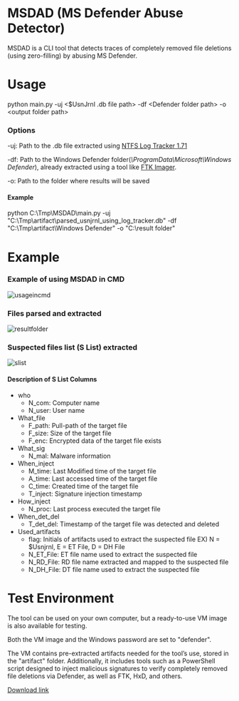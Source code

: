 # MSDAD (MS Defender Abuse Detector)
MSDAD is a CLI tool that detects traces of completely removed file deletions (using zero-filling) by abusing MS Defender.


# Usage
python main.py -uj \<$UsnJrnl .db file path\> -df \<Defender folder path\> -o \<output folder path\>

### Options
-uj: Path to the .db file extracted using [NTFS Log Tracker 1.71](https://sites.google.com/site/forensicnote/ntfs-log-tracker?pli=1)

-df: Path to the Windows Defender folder(_\\ProgramData\\Microsoft\\Windows Defender_), already extracted using a tool like [FTK Imager](https://www.exterro.com/ftk-product-downloads/ftk-imager-version-4-7-1). 

-o: Path to the folder where results will be saved


#### Example
python C:\Tmp\MSDAD\main.py -uj "C:\Tmp\artifact\parsed_usnjrnl_using_log_tracker.db" -df "C:\Tmp\artifact\Windows Defender\" -o "C:\result folder\"

# Example

### Example of using MSDAD in CMD
![usageincmd](https://private-user-images.githubusercontent.com/184496356/376322203-48b17d00-8bce-402b-a7b5-b86f16b47301.png?jwt=eyJhbGciOiJIUzI1NiIsInR5cCI6IkpXVCJ9.eyJpc3MiOiJnaXRodWIuY29tIiwiYXVkIjoicmF3LmdpdGh1YnVzZXJjb250ZW50LmNvbSIsImtleSI6ImtleTUiLCJleHAiOjE3Mjg5Mjg5MjcsIm5iZiI6MTcyODkyODYyNywicGF0aCI6Ii8xODQ0OTYzNTYvMzc2MzIyMjAzLTQ4YjE3ZDAwLThiY2UtNDAyYi1hN2I1LWI4NmYxNmI0NzMwMS5wbmc_WC1BbXotQWxnb3JpdGhtPUFXUzQtSE1BQy1TSEEyNTYmWC1BbXotQ3JlZGVudGlhbD1BS0lBVkNPRFlMU0E1M1BRSzRaQSUyRjIwMjQxMDE0JTJGdXMtZWFzdC0xJTJGczMlMkZhd3M0X3JlcXVlc3QmWC1BbXotRGF0ZT0yMDI0MTAxNFQxNzU3MDdaJlgtQW16LUV4cGlyZXM9MzAwJlgtQW16LVNpZ25hdHVyZT1hMWRhODA5OWE1NWFjM2ZiZjM1ZGE4NTI0ODVhMzk4ZDgyZTViYjVmNzE4Y2YwOTc2MDMwZTE5Y2Q2N2I3OGVmJlgtQW16LVNpZ25lZEhlYWRlcnM9aG9zdCJ9.0Oq7eIqqMo8kmEVi6wQVJsqbE1JiENWtQSzWHRdaeN8)


### Files parsed and extracted
![resultfolder](https://private-user-images.githubusercontent.com/184496356/376322178-a71e8565-c7c7-43a0-bebc-eea0235e8beb.png?jwt=eyJhbGciOiJIUzI1NiIsInR5cCI6IkpXVCJ9.eyJpc3MiOiJnaXRodWIuY29tIiwiYXVkIjoicmF3LmdpdGh1YnVzZXJjb250ZW50LmNvbSIsImtleSI6ImtleTUiLCJleHAiOjE3Mjg5MjM2NjgsIm5iZiI6MTcyODkyMzM2OCwicGF0aCI6Ii8xODQ0OTYzNTYvMzc2MzIyMTc4LWE3MWU4NTY1LWM3YzctNDNhMC1iZWJjLWVlYTAyMzVlOGJlYi5wbmc_WC1BbXotQWxnb3JpdGhtPUFXUzQtSE1BQy1TSEEyNTYmWC1BbXotQ3JlZGVudGlhbD1BS0lBVkNPRFlMU0E1M1BRSzRaQSUyRjIwMjQxMDE0JTJGdXMtZWFzdC0xJTJGczMlMkZhd3M0X3JlcXVlc3QmWC1BbXotRGF0ZT0yMDI0MTAxNFQxNjI5MjhaJlgtQW16LUV4cGlyZXM9MzAwJlgtQW16LVNpZ25hdHVyZT03YTU5OGNmNmJhNDkyNDNmM2FkZDkwOWJlNjRkNzVhNWFjOTc1NWVhN2IzODRkNWFkYWVjNzQ4NWE0ODEyMzUzJlgtQW16LVNpZ25lZEhlYWRlcnM9aG9zdCJ9.0GrzScnlwy-fwe9OMb_ZREeUASvnjy9MQSkZiq4hP_A)

### Suspected files list (S List) extracted
![slist](https://private-user-images.githubusercontent.com/184496356/376322191-66399f94-6293-4fb7-957d-e7269363d53b.png?jwt=eyJhbGciOiJIUzI1NiIsInR5cCI6IkpXVCJ9.eyJpc3MiOiJnaXRodWIuY29tIiwiYXVkIjoicmF3LmdpdGh1YnVzZXJjb250ZW50LmNvbSIsImtleSI6ImtleTUiLCJleHAiOjE3Mjg5MjQ4MzMsIm5iZiI6MTcyODkyNDUzMywicGF0aCI6Ii8xODQ0OTYzNTYvMzc2MzIyMTkxLTY2Mzk5Zjk0LTYyOTMtNGZiNy05NTdkLWU3MjY5MzYzZDUzYi5wbmc_WC1BbXotQWxnb3JpdGhtPUFXUzQtSE1BQy1TSEEyNTYmWC1BbXotQ3JlZGVudGlhbD1BS0lBVkNPRFlMU0E1M1BRSzRaQSUyRjIwMjQxMDE0JTJGdXMtZWFzdC0xJTJGczMlMkZhd3M0X3JlcXVlc3QmWC1BbXotRGF0ZT0yMDI0MTAxNFQxNjQ4NTNaJlgtQW16LUV4cGlyZXM9MzAwJlgtQW16LVNpZ25hdHVyZT0yZDFlNzg0YTkwZTQyNzI2ZWNlOTZmODBkZDM1NmFhNWI5ZTlmNGUxNjU0MTUxYjIzZjQxNTY3NjliMGQ3YTNjJlgtQW16LVNpZ25lZEhlYWRlcnM9aG9zdCJ9.gdvT9En5pPbsg_TU0eoxa8LNHb7Tm0u6CcKm9tkYi34)
  #### Description of S List Columns
  - who
    - N_com:     Computer name
    - N_user:    User name
  - What_file
    - F_path:    Pull-path of the target file
    - F_size:    Size of the target file
    - F_enc:     Encrypted data of the target file exists
  - What_sig
    - N_mal:     Malware information
  - When_inject
    - M_time:    Last Modified time of the target file
    - A_time:    Last accessed time of the target file
    - C_time:    Created time of the target file
    - T_inject:  Signature injection timestamp
  - How_inject
    - N_proc:    Last process executed the target file
  - When_det_del
    - T_det_del: Timestamp of the target file was detected and deleted
  - Used_artifacts
    - flag:      Initials of artifacts used to extract the suspected file EX) N = $Usnjrnl, E = ET File, D = DH File
    - N_ET_File: ET file name used to extract the suspected file
    - N_RD_File: RD file name extracted and mapped to the suspected file
    - N_DH_File: DT file name used to extract the suspected file



# Test Environment
The tool can be used on your own computer, but a ready-to-use VM image is also available for testing.

Both the VM image and the Windows password are set to "defender".

The VM contains pre-extracted artifacts needed for the tool’s use, stored in the "artifact" folder. Additionally, it includes tools such as a PowerShell script designed to inject malicious signatures to verify completely removed file deletions via Defender, as well as FTK, HxD, and others.

[Download link](https://drive.google.com/file/d/1gguPEA48V552HW5HNlvHHQ0ztBsXWCgH/view?usp=sharing)
